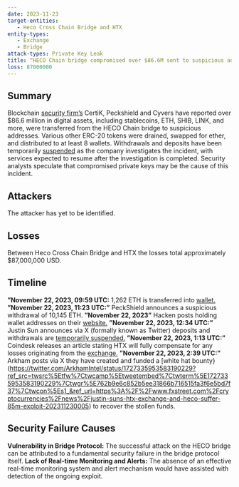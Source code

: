 ```yaml
---
date: 2023-11-23
target-entities: 
   - Heco Cross Chain Bridge and HTX
entity-types:  
   - Exchange
   - Bridge
attack-types: Private Key Leak
title: “HECO Chain bridge compromised over $86.6M sent to suspicious addresses”
loss: 87000000
---
```


## Summary

Blockchain [security firm’s](https://blockworks.co/news/htx-hack-ethereum-crypto-assets) CertiK, Peckshield and Cyvers have reported over $86.6 million in digital assets, including stablecoins, ETH, SHIB, LINK, and more, were transferred from the HECO Chain bridge to suspicious addresses. Various other ERC-20 tokens were drained, swapped for ether, and distributed to at least 8 wallets. Withdrawals and deposits have been temporarily [suspended](https://cointelegraph.com/news/heco-chain-bridge-hack-86-million-lost) as the company investigates the incident, with services expected to resume after the investigation is completed. Security analysts speculate that compromised private keys may be the cause of this incident.

## Attackers

The attacker has yet to be identified. 

## Losses

Between Heco Cross Chain Bridge and HTX the losses total approximately $87,000,000 USD.

## Timeline

**”November 22, 2023,  09:59 UTC:** 1,262 ETH is transferred into [wallet.](https://etherscan.io/tx/0xbb6fe88427c2f3bc179075109d47a805dcfedab0e475eaca0d979311873e131b)  
**”November 22, 2023, 11:23 UTC:”** PeckShield announces a suspicious withdrawal of 10,145 ETH. 
**”November 22, 2023”** Hacken posts holding wallet addresses on their [website.](https://hacken.io/insights/heco-bridge-hack-explained/)
**”November 22, 2023, 12:34 UTC:”** Justin Sun announces via X (formally known as Twitter) deposits and withdrawals are [temporarily suspended.](https://twitter.com/justinsuntron/status/1727304656622326180) 
**”November 22, 2023, 1:13 UTC:”** Coindesk releases an article stating HTX will fully compensate for any losses originating from the [exchange.](https://www.coindesk.com/tech/2023/11/22/justin-sun-confirms-htx-heco-chain-exploited-after-100m-in-suspicious-transfers/)
**”November 22, 2023, 2:39 UTC:”** Arkham posts via X they have created and funded a [white hat bounty}(https://twitter.com/ArkhamIntel/status/1727335953583190229?ref_src=twsrc%5Etfw%7Ctwcamp%5Etweetembed%7Ctwterm%5E1727335953583190229%7Ctwgr%5E762b9e6c852b5ee31866b716515fa3f6e5bd7f37%7Ctwcon%5Es1_&ref_url=https%3A%2F%2Fwww.fxstreet.com%2Fcryptocurrencies%2Fnews%2Fjustin-suns-htx-exchange-and-heco-suffer-85m-exploit-202311230005) to recover the stollen funds.  

## Security Failure Causes

**Vulnerability in Bridge Protocol:** The successful attack on the HECO bridge can be attributed to a fundamental security failure in the bridge protocol itself. 
**Lack of Real-time Monitoring and Alerts:** The absence of an effective real-time monitoring system and alert mechanism would have assisted with detection of the ongoing exploit.
